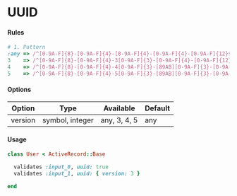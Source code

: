 # UUID

#### Rules

```ruby
# 1. Pattern
:any => /^[0-9A-F]{8}-[0-9A-F]{4}-[0-9A-F]{4}-[0-9A-F]{4}-[0-9A-F]{12}$/i
3    => /^[0-9A-F]{8}-[0-9A-F]{4}-3[0-9A-F]{3}-[0-9A-F]{4}-[0-9A-F]{12}$/i
4    => /^[0-9A-F]{8}-[0-9A-F]{4}-4[0-9A-F]{3}-[89AB][0-9A-F]{3}-[0-9A-F]{12}$/i
5    => /^[0-9A-F]{8}-[0-9A-F]{4}-5[0-9A-F]{3}-[89AB][0-9A-F]{3}-[0-9A-F]{12}$/i
```

#### Options

Option | Type | Available | Default
--- | --- | --- | ---
version | symbol, integer | any, 3, 4, 5 | any

#### Usage

```ruby
class User < ActiveRecord::Base

  validates :input_0, uuid: true
  validates :input_1, uuid: { version: 3 }

end
```
